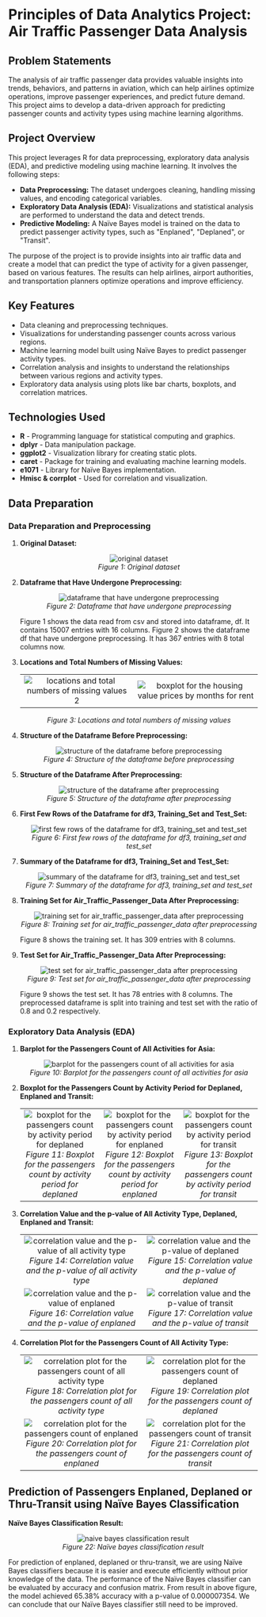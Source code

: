 # Principles of Data Analytics Project: Air Traffic Passenger Data Analysis

## Problem Statements
The analysis of air traffic passenger data provides valuable insights into trends, behaviors, and patterns in aviation, which can help airlines optimize operations, improve passenger experiences, and predict future demand. This project aims to develop a data-driven approach for predicting passenger counts and activity types using machine learning algorithms.

## Project Overview
This project leverages R for data preprocessing, exploratory data analysis (EDA), and predictive modeling using machine learning. It involves the following steps:
- **Data Preprocessing:** The dataset undergoes cleaning, handling missing values, and encoding categorical variables.
- **Exploratory Data Analysis (EDA):** Visualizations and statistical analysis are performed to understand the data and detect trends.
- **Predictive Modeling:** A Naïve Bayes model is trained on the data to predict passenger activity types, such as "Enplaned", "Deplaned", or "Transit".
  
The purpose of the project is to provide insights into air traffic data and create a model that can predict the type of activity for a given passenger, based on various features. The results can help airlines, airport authorities, and transportation planners optimize operations and improve efficiency.

## Key Features
- Data cleaning and preprocessing techniques.
- Visualizations for understanding passenger counts across various regions.
- Machine learning model built using Naïve Bayes to predict passenger activity types.
- Correlation analysis and insights to understand the relationships between various regions and activity types.
- Exploratory data analysis using plots like bar charts, boxplots, and correlation matrices.

## Technologies Used
- **R** - Programming language for statistical computing and graphics.
- **dplyr** - Data manipulation package.
- **ggplot2** - Visualization library for creating static plots.
- **caret** - Package for training and evaluating machine learning models.
- **e1071** - Library for Naïve Bayes implementation.
- **Hmisc & corrplot** - Used for correlation and visualization.

## Data Preparation
### Data Preparation and Preprocessing
1.  **Original Dataset:**
    <p align="center">
    <img src="readme-assets/01 Original Dataset.png" alt="original dataset"/>
    <br>
    <i>Figure 1: Original dataset</i>
    </p>

2.  **Dataframe that Have Undergone Preprocessing:**
    <p align="center">
    <img src="readme-assets/02 Dataframe that Have Undergone Preprocessing.png" alt="dataframe that have undergone preprocessing"/>
    <br>
    <i>Figure 2: Dataframe that have undergone preprocessing</i>
    </p>

    Figure 1 shows the data read from csv and stored into dataframe, df. It contains 15007 entries with 16 columns. Figure 2 shows the dataframe df that have undergone preprocessing. It has 367 entries with 8 total columns now.

3.  **Locations and Total Numbers of Missing Values:**
    <table>
    <tr>
        <td style="text-align: center;">
        <img src="readme-assets/03 Locations and Total Numbers of Missing Values.png" alt="locations and total numbers of missing values 2"/>
        </td>
        <td style="text-align: center;">
        <img src="readme-assets/03 Locations and Total Numbers of Missing Values 2.png" alt="boxplot for the housing value prices by months for rent" />
        </td>
    </tr>
    </table>
    <p align="center">
        <i>Figure 3: Locations and total numbers of missing values</i>
    </p>

4.  **Structure of the Dataframe Before Preprocessing:**
    <p align="center">
    <img src="readme-assets/04 Structure of the Dataframe Before Preprocessing.png" alt="structure of the dataframe before preprocessing"/>
    <br>
    <i>Figure 4: Structure of the dataframe before preprocessing</i>
    </p>

5.  **Structure of the Dataframe After Preprocessing:**
    <p align="center">
    <img src="readme-assets/05 Structure of the Dataframe After Preprocessing.png" alt="structure of the dataframe after preprocessing"/>
    <br>
    <i>Figure 5: Structure of the dataframe after preprocessing</i>
    </p>

6.  **First Few Rows of the Dataframe for df3, Training_Set and Test_Set:**
    <p align="center">
    <img src="readme-assets/06 First Few Rows of the Dataframe for df3, Training_Set and Test_Set.png" alt="first few rows of the dataframe for df3, training_set and test_set"/>
    <br>
    <i>Figure 6: First few rows of the dataframe for df3, training_set and test_set</i>
    </p>

7.  **Summary of the Dataframe for df3, Training_Set and Test_Set:**
    <p align="center">
    <img src="readme-assets/07 Summary of the Dataframe for df3, Training_Set and Test_Set.png" alt="summary of the dataframe for df3, training_set and test_set"/>
    <br>
    <i>Figure 7: Summary of the dataframe for df3, training_set and test_set</i>
    </p>

8.  **Training Set for Air_Traffic_Passenger_Data After Preprocessing:**
    <p align="center">
    <img src="readme-assets/08 Training Set for Air_Traffic_Passenger_Data After Preprocessing.png" alt="training set for air_traffic_passenger_data after preprocessing"/>
    <br>
    <i>Figure 8: Training set for air_traffic_passenger_data after preprocessing</i>
    </p>
    Figure 8 shows the training set. It has 309 entries with 8 columns.

9.  **Test Set for Air_Traffic_Passenger_Data After Preprocessing:**
    <p align="center">
    <img src="readme-assets/09 Test Set for Air_Traffic_Passenger_Data After Preprocessing.png" alt="test set for air_traffic_passenger_data after preprocessing"/>
    <br>
    <i>Figure 9: Test set for air_traffic_passenger_data after preprocessing</i>
    </p>
    Figure 9 shows the test set. It has 78 entries with 8 columns. The preprocessed dataframe is split into training and test set with the ratio of 0.8 and 0.2 respectively.

### Exploratory Data Analysis (EDA)
1.  **Barplot for the Passengers Count of All Activities for Asia:**
    <p align="center">
    <img src="readme-assets/10 Barplot for the Passengers Count of All Activities for Asia.png" alt="barplot for the passengers count of all activities for asia"/>
    <br>
    <i>Figure 10: Barplot for the passengers count of all activities for asia</i>
    </p>

2.  **Boxplot for the Passengers Count by Activity Period for Deplaned, Enplaned and Transit:**
    <table>
    <tr>
        <td style="text-align: center;">
        <img src="readme-assets/11 Boxplot for the Passengers Count by Activity Period for Deplaned.png" alt="boxplot for the passengers count by activity period for deplaned"/>
        <br>
        <i>Figure 11: Boxplot for the passengers count by activity period for deplaned</i>
        </td>
        <td style="text-align: center;">
        <img src="readme-assets/12 Boxplot for the Passengers Count by Activity Period for Enplaned.png" alt="boxplot for the passengers count by activity period for enplaned"/>
        <br>
        <i>Figure 12: Boxplot for the passengers count by activity period for enplaned</i>
        </td>
        <td style="text-align: center;">
        <img src="readme-assets/13 Boxplot for the Passengers Count by Activity Period for Transit.png" alt="boxplot for the passengers count by activity period for transit"/>
        <br>
        <i>Figure 13: Boxplot for the passengers count by activity period for transit</i>
        </td>
    </tr>
    </table>

3.  **Correlation Value and the p-value of All Activity Type, Deplaned, Enplaned and Transit:**
    <table>
    <tr>
        <td style="text-align: center;">
        <img src="readme-assets/14 Correlation Value and the p-value of All Activity Type.png" alt="correlation value and the p-value of all activity type"/>
        <br>
        <i>Figure 14: Correlation value and the p-value of all activity type</i>
        </td>
        <td style="text-align: center;">
        <img src="readme-assets/15 Correlation Value and the p-value of Deplaned.png" alt="correlation value and the p-value of deplaned"/>
        <br>
        <i>Figure 15: Correlation value and the p-value of deplaned</i>
        </td>
    </tr>
    <tr>
        <td style="text-align: center;">
        <img src="readme-assets/16 Correlation Value and the p-value of Enplaned.png" alt="correlation value and the p-value of enplaned"/>
        <br>
        <i>Figure 16: Correlation value and the p-value of enplaned</i>
        </td>
        <td style="text-align: center;">
        <img src="readme-assets/17 Correlation Value and the p-value of Transit.png" alt="correlation value and the p-value of transit"/>
        <br>
        <i>Figure 17: Correlation value and the p-value of transit</i>
        </td>
    </tr>
    </table>

4.  **Correlation Plot for the Passengers Count of All Activity Type:**
    <table>
    <tr>
        <td style="text-align: center;">
        <img src="readme-assets/18 Correlation Plot for the Passengers Count of All Activity Type.png" alt="correlation plot for the passengers count of all activity type"/>
        <br>
        <i>Figure 18: Correlation plot for the passengers count of all activity type</i>
        </td>
        <td style="text-align: center;">
        <img src="readme-assets/19 Correlation Plot for the Passengers Count of Deplaned.png" alt="correlation plot for the passengers count of deplaned"/>
        <br>
        <i>Figure 19: Correlation plot for the passengers count of deplaned</i>
        </td>
    </tr>
    <tr>
        <td style="text-align: center;">
        <img src="readme-assets/20 Correlation Plot for the Passengers Count of Enplaned.png" alt="correlation plot for the passengers count of enplaned"/>
        <br>
        <i>Figure 20: Correlation plot for the passengers count of enplaned</i>
        </td>
        <td style="text-align: center;">
        <img src="readme-assets/21 Correlation Plot for the Passengers Count of Transit.png" alt="correlation plot for the passengers count of transit"/>
        <br>
        <i>Figure 21: Correlation plot for the passengers count of transit</i>
        </td>
    </tr>
    </table>

## Prediction of Passengers Enplaned, Deplaned or Thru-Transit using Naïve Bayes Classification

**Naïve Bayes Classification Result:**
<p align="center">
<img src="readme-assets/22 Naive Bayes Classification Result.png" alt="naive bayes classification result"/>
<br>
<i>Figure 22: Naïve bayes classification result</i>
</p>

For prediction of enplaned, deplaned or thru-transit, we are using Naïve Bayes classifiers because  it  is  easier  and  execute  efficiently  without  prior  knowledge  of  the  data.  The performance of the Naïve Bayes classifier can be evaluated by accuracy and confusion matrix. From  result  in  above  figure,  the  model  achieved  65.38%  accuracy  with  a  p-value  of 0.000007354. We can conclude that our Naïve Bayes classifier still need to be improved. 